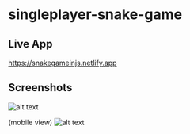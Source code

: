 # singleplayer-snake-game

## Live App
https://snakegameinjs.netlify.app

## Screenshots

![alt text](https://i.imgur.com/DEb9m5O.png)

(mobile view)
![alt text](https://i.imgur.com/GK2EZCF.png)
